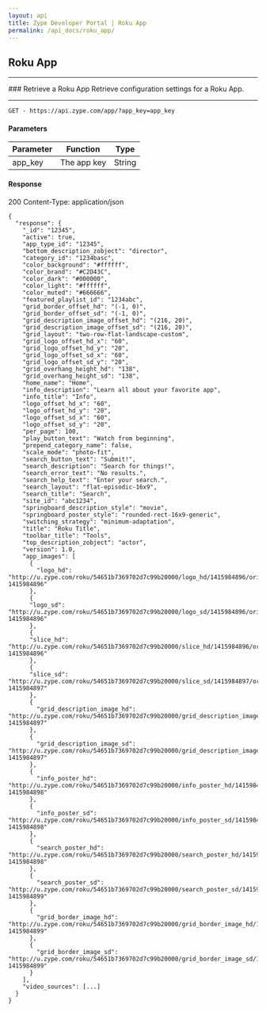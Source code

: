 ```yaml
---
layout: api
title: Zype Developer Portal | Roku App
permalink: /api_docs/roku_app/
---
```


## Roku App
<hr>
### Retrieve a Roku App
Retrieve configuration settings for a Roku App.
<hr>
<pre><code>GET - https://api.zype.com/app/?app_key=app_key
</code></pre>

#### Parameters

Parameter | Function | Type
--------- | -------- | ----
app_key   | The app key | String

#### Response
200
Content-Type: application/json

<pre><code>{
  "response": {
    "_id": "12345",
    "active": true,
    "app_type_id": "12345",
    "bottom_description_zobject": "director",
    "category_id": "1234basc",
    "color_background": "#ffffff",
    "color_brand": "#C2D43C",
    "color_dark": "#000000",
    "color_light": "#ffffff",
    "color_muted": "#666666",
    "featured_playlist_id": "1234abc",
    "grid_border_offset_hd": "(-1, 0)",
    "grid_border_offset_sd": "(-1, 0)",
    "grid_description_image_offset_hd": "(216, 20)",
    "grid_description_image_offset_sd": "(216, 20)",
    "grid_layout": "two-row-flat-landscape-custom",
    "grid_logo_offset_hd_x": "60",
    "grid_logo_offset_hd_y": "20",
    "grid_logo_offset_sd_x": "60",
    "grid_logo_offset_sd_y": "20",
    "grid_overhang_height_hd": "138",
    "grid_overhang_height_sd": "138",
    "home_name": "Home",
    "info_description": "Learn all about your favorite app",
    "info_title": "Info",
    "logo_offset_hd_x": "60",
    "logo_offset_hd_y": "20",
    "logo_offset_sd_x": "60",
    "logo_offset_sd_y": "20",
    "per_page": 100,
    "play_button_text": "Watch from beginning",
    "prepend_category_name": false,
    "scale_mode": "photo-fit",
    "search_button_text": "Submit!",
    "search_description": "Search for things!",
    "search_error_text": "No results.",
    "search_help_text": "Enter your search.",
    "search_layout": "flat-episodic-16x9",
    "search_title": "Search",
    "site_id": "abc1234",
    "springboard_description_style": "movie",
    "springboard_poster_style": "rounded-rect-16x9-generic",
    "switching_strategy": "minimum-adaptation",
    "title": "Roku Title",
    "toolbar_title": "Tools",
    "top_description_zobject": "actor",
    "version": 1.0,
    "app_images": [
      {
        "logo_hd": "http://u.zype.com/roku/54651b7369702d7c99b20000/logo_hd/1415984896/original.png?1415984896"
      },
      {
      "logo_sd": "http://u.zype.com/roku/54651b7369702d7c99b20000/logo_sd/1415984896/original.png?1415984896"
      },
      {
      "slice_hd": "http://u.zype.com/roku/54651b7369702d7c99b20000/slice_hd/1415984896/original.png?1415984896"
      },
      {
      "slice_sd": "http://u.zype.com/roku/54651b7369702d7c99b20000/slice_sd/1415984897/original.png?1415984897"
      },
      {
        "grid_description_image_hd": "http://u.zype.com/roku/54651b7369702d7c99b20000/grid_description_image_hd/1415984897/original.png?1415984897"
      },
      {
        "grid_description_image_sd": "http://u.zype.com/roku/54651b7369702d7c99b20000/grid_description_image_sd/1415984897/original.png?1415984897"
      },
      {
        "info_poster_hd": "http://u.zype.com/roku/54651b7369702d7c99b20000/info_poster_hd/1415984898/original.png?1415984898"
      },
      {
        "info_poster_sd": "http://u.zype.com/roku/54651b7369702d7c99b20000/info_poster_sd/1415984898/original.png?1415984898"
      },
      {
        "search_poster_hd": "http://u.zype.com/roku/54651b7369702d7c99b20000/search_poster_hd/1415984898/original.png?1415984898"
      },
      {
        "search_poster_sd": "http://u.zype.com/roku/54651b7369702d7c99b20000/search_poster_sd/1415984899/original.png?1415984899"
      },
      {
        "grid_border_image_hd": "http://u.zype.com/roku/54651b7369702d7c99b20000/grid_border_image_hd/1415984899/original.png?1415984899"
      },
      {
        "grid_border_image_sd": "http://u.zype.com/roku/54651b7369702d7c99b20000/grid_border_image_sd/1415984899/original.png?1415984899"
      }
    ],
    "video_sources": [...]
  }
}
</code></pre>
